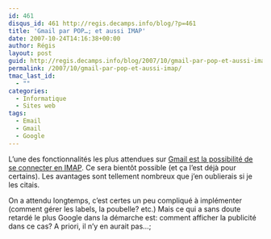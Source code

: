 ```yaml
---
id: 461
disqus_id: 461 http://regis.decamps.info/blog/?p=461
title: 'Gmail par POP…; et aussi IMAP'
date: 2007-10-24T14:16:38+00:00
author: Régis
layout: post
guid: http://regis.decamps.info/blog/2007/10/gmail-par-pop-et-aussi-imap/
permalink: /2007/10/gmail-par-pop-et-aussi-imap/
tmac_last_id:
  - ""
categories:
  - Informatique
  - Sites web
tags:
  - Email
  - Gmail
  - Google
---
```

L’une des fonctionnalités les plus attendues sur [Gmail est la possibilité de se connecter en IMAP](http://mail.google.com/support/bin/answer.py?ctx=gmail&answer=75725). Ce sera bientôt possible (et ça l’est déjà pour certains). Les avantages sont tellement nombreux que j’en oublierais si je les citais. 

On a attendu longtemps, c’est certes un peu compliqué à implémenter (comment gérer les labels, la poubelle? etc.) Mais ce qui a sans doute retardé le plus Google dans la démarche est: comment afficher la publicité dans ce cas? A priori, il n’y en aurait pas…;
